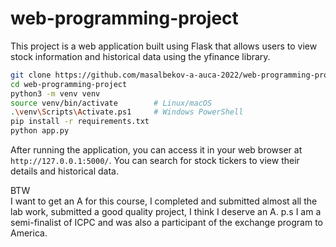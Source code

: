 # web-programming-project

This project is a web application built using Flask that allows users to view stock information and historical data using the yfinance library.

```bash
git clone https://github.com/masalbekov-a-auca-2022/web-programming-project.git
cd web-programming-project
python3 -m venv venv
source venv/bin/activate        # Linux/macOS
.\venv\Scripts\Activate.ps1     # Windows PowerShell
pip install -r requirements.txt
python app.py
```

After running the application, you can access it in your web browser at `http://127.0.0.1:5000/`. You can search for stock tickers to view their details and historical data.


BTW  
I want to get an A for this course, I completed and submitted almost all the lab work, submitted a good quality project, I think I deserve an A.
p.s I am a semi-finalist of ICPC and was also a participant of the exchange program to America.
